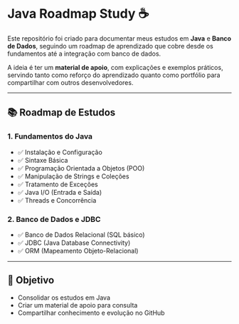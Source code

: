 # Java Roadmap Study ☕

Este repositório foi criado para documentar meus estudos em **Java** e **Banco de Dados**, 
seguindo um roadmap de aprendizado que cobre desde os fundamentos até a integração com banco de dados.

A ideia é ter um **material de apoio**, com explicações e exemplos práticos, servindo tanto 
como reforço do aprendizado quanto como portfólio para compartilhar com outros desenvolvedores.

---

## 📚 Roadmap de Estudos

### 1. Fundamentos do Java
- ✅ Instalação e Configuração
- ✅ Sintaxe Básica
- ✅ Programação Orientada a Objetos (POO)
- ✅ Manipulação de Strings e Coleções
- ✅ Tratamento de Exceções
- ✅ Java I/O (Entrada e Saída)
- ✅ Threads e Concorrência

### 2. Banco de Dados e JDBC
- ✅ Banco de Dados Relacional (SQL básico)
- ✅ JDBC (Java Database Connectivity)
- ✅ ORM (Mapeamento Objeto-Relacional)

---

## 🎯 Objetivo
- Consolidar os estudos em Java
- Criar um material de apoio para consulta
- Compartilhar conhecimento e evolução no GitHub
